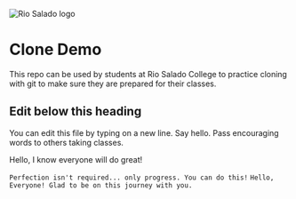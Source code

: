 ![Rio Salado logo](Logo_RGB_RSC_Horizontal.jpg)
# Clone Demo

This repo can be used by students at Rio Salado College to practice cloning with git to make sure they are prepared for their classes.

## Edit below this heading

You can edit this file by typing on a new line. Say hello. Pass encouraging words to others taking classes.

Hello, I know everyone will do great!

`Perfection isn't required... only progress. You can do this!`
`Hello, Everyone! Glad to be on this journey with you.`
